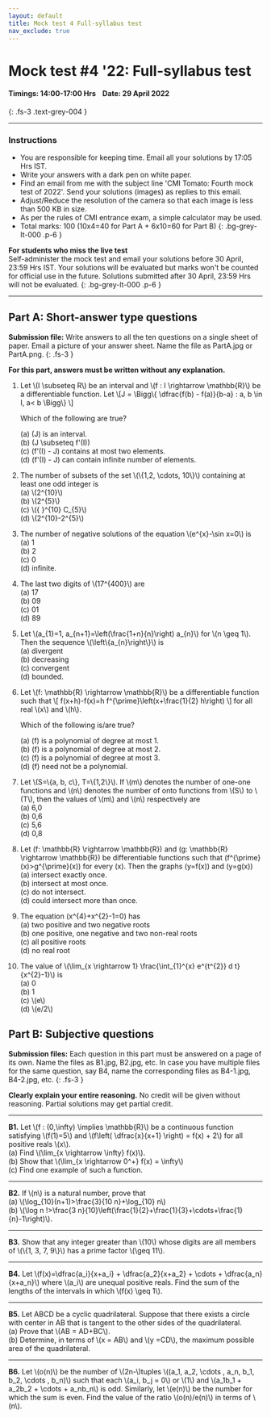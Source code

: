 ```yaml
---
layout: default
title: Mock test 4 Full-syllabus test
nav_exclude: true
---
```



#  Mock test #4 '22: Full-syllabus test

#### Timings: 14:00-17:00 Hrs &nbsp;&nbsp;  Date: 29 April 2022
{: .fs-3 .text-grey-004 }

---


### Instructions

- You are responsible for keeping time. Email all your solutions by 17:05 Hrs IST.
- Write your answers with a dark pen on white paper.
- Find an email from me with the subject line 'CMI Tomato: Fourth mock test of 2022'. Send your solutions (images) as replies to this email.
- Adjust/Reduce the resolution of the camera so that each image is less than 500 KB in size.
- As per the rules of CMI entrance exam, a simple calculator may be used.
- Total marks: 100 (10x4=40 for Part A + 6x10=60 for Part B)
{: .bg-grey-lt-000 .p-6 }


**For students who miss the live test**<br>
Self-administer the mock test and email your solutions before 30 April, 23:59 Hrs IST. Your solutions will be evaluated
but marks won't be counted for official use in the future. Solutions submitted after 30 April, 23:59 Hrs will not be evaluated.
{: .bg-grey-lt-000 .p-6 }

---

## Part A: Short-answer type questions

**Submission file:** Write answers to all the ten questions on a single sheet of paper. Email a picture of your answer sheet. Name the file as PartA.jpg or PartA.png.
{: .fs-3 }

**For this part, answers must be written without any explanation.**



<ol>

<li>
<p>Let \(I \subseteq R\) be an interval and \(f : I \rightarrow \mathbb{R}\) be a differentiable function. Let
 \[J =  \Bigg\{ \dfrac{f(b) - f(a)}{b-a} : a, b \in I, a< b \Bigg\} \]

Which of the following are true?<br>

(a) \(J\) is an interval.<br>
(b) \(J \subseteq f'(I)\) <br>
(c) \(f'(I) - J\) contains at most two elements.<br>
(d) \(f'(I) - J\) can contain infinite number of elements.
</p>
</li>


<li><p> The number of subsets of the set \(\{1,2, \cdots, 10\}\) containing at least one odd integer is<br>
(a) \(2^{10}\)<br>
(b) \(2^{5}\)<br>
(c) \({ }^{10} C_{5}\) <br>
(d) \(2^{10}-2^{5}\)
</p></li>

<!--
Solution : (d)
Total number of subsets of the set \(\{1,2, \cdots, 10\}\) is \(2^{10}\). The number of subsets of the set \(\{1,2, \cdots, 10\}\) containing only even integers is \(2^{5}\). Thus the required number is \(2^{10}-2^{5}\).
-->

<li><p>
The number of negative solutions of the equation \(e^{x}-\sin x=0\) is<br>
(a) 1 <br>
(b) 2 <br>
(c) 0 <br>
(d) infinite.
</p></li>

<!--
Solution : (d)
Graphs of \(e^{x}\) and \(\sin x\) intersect infinitely many times for negative real numbers.
-->


<li><p> The last two digits of \(17^{400}\) are<br>
(a) 17 <br>
(b) 09 <br>
(c) 01 <br>
(d) 89
</p></li>

<!--
Solution : (c)
By Euler's theorem \(17^{40} \equiv 1(\bmod 100)\). Therefore \(17^{400} \equiv 1(\bmod 100)\).
-->

<li><p>
Let \(a_{1}=1, a_{n+1}=\left(\frac{1+n}{n}\right) a_{n}\) for \(n \geq 1\). Then the sequence \(\left\{a_{n}\right\}\) is<br>
(a) divergent<br>
(b) decreasing<br>
(c) convergent<br>
(d) bounded.
</p></li>

<!--
Answer : (a)
Note that $a_{n}=n$ for every $n$. Hence, $<a_{n}>$ is an unbounded sequence. Hence, divergent.
-->

<li><p>
Let \(f: \mathbb{R} \rightarrow \mathbb{R}\) be a differentiable function such that
\[ f(x+h)-f(x)=h f^{\prime}\left(x+\frac{1}{2} h\right) \]
for all real \(x\) and \(h\). <br>

Which of the following is/are true?<br>

(a) \(f\) is a polynomial of degree at most 1.<br>
(b) \(f\) is a polynomial of degree at most 2.<br>
(c) \(f\) is a polynomial of degree at most 3.<br>
(d) \(f\) need not be a polynomial.
</p></li>

<!--
MMC 2011
(b)
-->


<li><p>
Let \(S=\{a, b, c\}, T=\{1,2\}\). If \(m\) denotes the number of one-one functions and \(n\) denotes the number of onto functions from \(S\) to \(T\), then the values of \(m\) and \(n\) respectively are<br>
(a) 6,0<br>
(b) 0,6<br>
(c) 5,6<br>
(d) 0,8<br>
</p></li>

<!--
Solution: (b)
There can not be a one-one function from $S$ to $T$ because the number of elements in $S$ is bigger than the number of elements in $T$. The total number of functions from $S$ to $T$ is $2^{3}$. Since the constant function from $S$ to $T$ is not onto, the number of onto functions is $2^{3}-2=6$.
-->

<li><p>

Let \(f: \mathbb{R} \rightarrow \mathbb{R}\) and \(g: \mathbb{R} \rightarrow \mathbb{R}\) be differentiable functions such that \(f^{\prime}(x)>g^{\prime}(x)\) for every \(x\). Then the graphs \(y=f(x)\) and \(y=g(x)\)<br>
(a) intersect exactly once.<br>
(b) intersect at most once.<br>
(c) do not intersect.<br>
(d) could intersect more than once.<br>

</p></li>

<!--
Solution: (b)
Let $h(x)=f(x)-g(x)$. Then $h^{\prime}(x)=f^{\prime}(x)-g^{\prime}(x)>0$. Therefore $h$ is strictly increasing. If the graph of $h$ intersects $X$-axis, then $f(x)=g(x)$ at exactly one point. It is possible that the graphs of $f$ and $g$ do not intersect. For example, $f(x)=e^{x}, g(x)=0$. Therefore the graphs $y=f(x)$ and $y=g(x)$ intersect at most once.
-->

<li><p>

The equation \(x^{4}+x^{2}-1=0\) has<br>
(a) two positive and two negative roots<br>
(b) one positive, one negative and two non-real roots<br>
(c) all positive roots<br>
(d) no real root<br>
</p></li>

<!--
Solution: $(\mathrm{C}$ )
Put $x^{2}=y$. Then the equation becomes $y^{2}+y-1=0$. Solving this equation, we get $x^{2}=y=\frac{-1 \pm \sqrt{5}}{2}$. When $x^{2}=\frac{-1+\sqrt{5}}{2}$, we get two real values of $x$, one positive and other negative. But no real $x$ exists such that $x^{2}=\frac{-1-\sqrt{5}}{2}$. Hence The equation $x^{4}+x^{2}-1=0$ has one positive, one negative and two non-real roots.
-->

<li><p> The value of \(\lim_{x \rightarrow 1} \frac{\int_{1}^{x} e^{t^{2}} d t}{x^{2}-1}\) is<br>
(a) 0<br>
(b) 1 <br>
(c) \(e\)<br>
(d) \(e/2\)<br>
</p></li>

<!--
Solution: (D)
This limit is in the $\frac{0}{0}$ form. Then by L'Hospital rule, $\lim _{x \rightarrow 1} \frac{\int_{1}^{x} e^{t^{2}} d t}{x^{2}-1}=\lim _{x \rightarrow 1} \frac{\frac{d}{d x} \int_{1}^{x} e^{t^{2}} d t}{2 x}=\lim _{x \rightarrow 1} \frac{e^{x^{2}}}{2 x}=\frac{e}{2}$
-->

</ol>




## Part B: Subjective questions

**Submission files:** Each question in this part must be answered on a page of its own. Name the files as B1.jpg, B2.jpg, etc. In case you have multiple files
for the same question, say B4, name the corresponding files as B4-1.jpg, B4-2.jpg, etc.
{: .fs-3 }


**Clearly explain your entire reasoning.** No credit will be given without reasoning. Partial solutions may get partial credit.


---


<p><b>B1.</b> Let \(f : (0,\infty) \implies \mathbb{R}\) be a continuous function satisfying \(f(1)=5\) and \(f\left( \dfrac{x}{x+1} \right) = f(x) + 2\) for all positive reals \(x\).<br>
(a) Find \(\lim_{x \rightarrow \infty} f(x)\).<br>
(b) Show that  \(\lim_{x \rightarrow 0^+} f(x) = \infty\)<br>
(c) Find one example of such a function.<br>
</p>

---


<p><b>B2.</b> If \(n\) is a natural number, prove that<br>
(a) \(\log_{10}(n+1)>\frac{3}{10 n}+\log_{10} n\)<br>
(b) \(\log n !>\frac{3 n}{10}\left(\frac{1}{2}+\frac{1}{3}+\cdots+\frac{1}{n}-1\right)\).<br>
</p>

---

<p><b>B3.</b> Show that any integer greater than \(10\) whose digits are all members of \(\{1, 3, 7, 9\}\) has a prime factor \(\geq 11\).
</p>

---

<p><b>B4.</b> Let \(f(x)=\dfrac{a_i}{x+a_i} + \dfrac{a_2}{x+a_2} + \cdots + \dfrac{a_n}{x+a_n}\) where \(a_i\) are unequal positive reals. Find the sum of the lengths of the intervals in which \(f(x) \geq 1\).<br>
</p>

---

<p><b>B5.</b> Let ABCD be a cyclic quadrilateral. Suppose that there exists a circle with center in AB that is tangent to the other sides of the quadrilateral. <br>
(a) Prove that \(AB = AD+BC\).<br>
(b) Determine, in terms of \(x = AB\) and \(y =CD\), the maximum possible area of the quadrilateral.
</p>


---

<p><b>B6.</b> Let \(o(n)\) be the number of \(2n-\)tuples \((a_1, a_2, \cdots , a_n, b_1, b_2, \cdots , b_n)\) such that each \(a_i, b_j = 0\) or \(1\) and \(a_1b_1 + a_2b_2 + \cdots + a_nb_n\) is odd. Similarly, let \(e(n)\) be the number for which the sum is even. Find the value of the ratio \(o(n)/e(n)\) in terms of \(n\).
</p>




